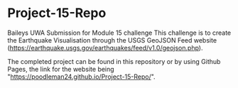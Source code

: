 # Project-15-Repo
Baileys UWA Submission for Module 15 challenge
This challenge is to create the Earthquake Visualisation through the USGS GeoJSON Feed website (https://earthquake.usgs.gov/earthquakes/feed/v1.0/geojson.php).

The completed project can be found in this repository or by using Github Pages, the link for the website being "https://poodleman24.github.io/Project-15-Repo/".
